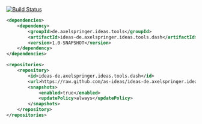[![Build Status](https://travis-ci.org/as-ideas/ideas-dash.svg?branch=master)](https://travis-ci.org/as-ideas/ideas-dash)


```xml
<dependencies>
    <dependency>
        <groupId>de.axelspringer.ideas.tools</groupId>
        <artifactId>ideas-de.axelspringer.ideas.tools.dash</artifactId>
        <version>1.0-SNAPSHOT</version>
    </dependency>
</dependencies>

<repositories>
    <repository>
        <id>ideas-de.axelspringer.ideas.tools.dash</id>
        <url>https://raw.github.com/as-ideas/ideas-de.axelspringer.ideas.tools.dash/mvn-repo/</url>
        <snapshots>
            <enabled>true</enabled>
            <updatePolicy>always</updatePolicy>
        </snapshots>
    </repository>
</repositories>
```
